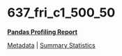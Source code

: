 # 637_fri_c1_500_50

[**Pandas Profiling Report**](https://epistasislab.github.io/penn-ml-benchmarks/profile/637_fri_c1_500_50.html)

[Metadata](metadata.yaml) | [Summary Statistics](summary_stats.tsv)
